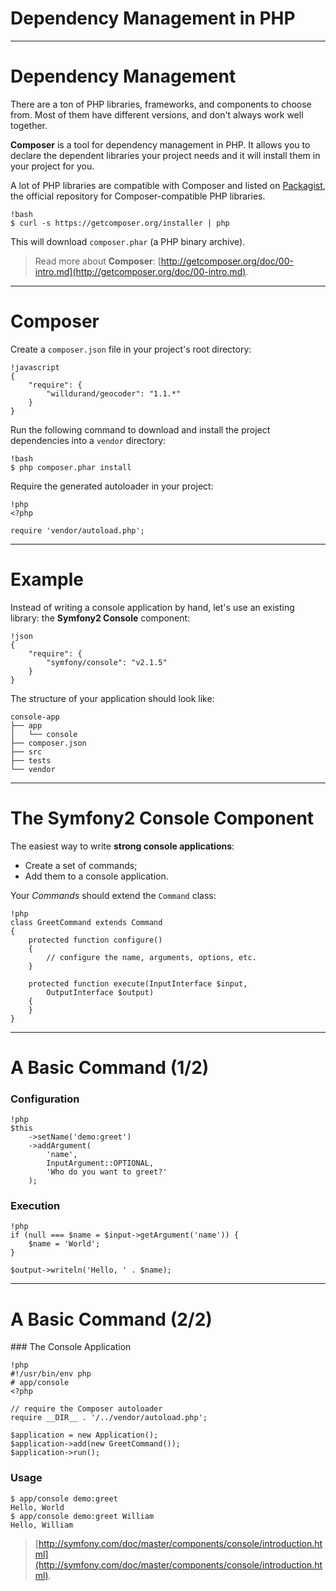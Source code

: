 # Dependency Management in PHP

---

# Dependency Management

There are a ton of PHP libraries, frameworks, and components to choose from.
Most of them have different versions, and don't always work well together.

**Composer** is a tool for dependency management in PHP. It allows you to declare
the dependent libraries your project needs and it will install them in your
project for you.

A lot of PHP libraries are compatible with Composer and listed on
[Packagist](http://packagist.org/), the official repository for Composer-compatible
PHP libraries.

    !bash
    $ curl -s https://getcomposer.org/installer | php

This will download `composer.phar` (a PHP binary archive).

> Read more about **Composer**:
[http://getcomposer.org/doc/00-intro.md](http://getcomposer.org/doc/00-intro.md).

---

# Composer

Create a `composer.json` file in your project's root directory:

    !javascript
    {
        "require": {
            "willdurand/geocoder": "1.1.*"
        }
    }

Run the following command to download and install the project dependencies into
a `vendor` directory:

    !bash
    $ php composer.phar install

Require the generated autoloader in your project:

    !php
    <?php

    require 'vendor/autoload.php';

---

# Example

Instead of writing a console application by hand, let's use an existing library:
the **Symfony2 Console** component:

    !json
    {
        "require": {
            "symfony/console": "v2.1.5"
        }
    }

The structure of your application should look like:

    console-app
    ├── app
    │   └── console
    ├── composer.json
    ├── src
    ├── tests
    └── vendor

---

# The Symfony2 Console Component

The easiest way to write **strong console applications**:

* Create a set of commands;
* Add them to a console application.

Your _Commands_ should extend the `Command` class:

    !php
    class GreetCommand extends Command
    {
        protected function configure()
        {
            // configure the name, arguments, options, etc.
        }

        protected function execute(InputInterface $input,
            OutputInterface $output)
        {
        }
    }

---

# A Basic Command (1/2)

### Configuration

    !php
    $this
        ->setName('demo:greet')
        ->addArgument(
            'name',
            InputArgument::OPTIONAL,
            'Who do you want to greet?'
        );


### Execution

    !php
    if (null === $name = $input->getArgument('name')) {
        $name = 'World';
    }

    $output->writeln('Hello, ' . $name);

---

# A Basic Command (2/2)

### The Console Application

    !php
    #!/usr/bin/env php
    # app/console
    <?php

    // require the Composer autoloader
    require __DIR__ . '/../vendor/autoload.php';

    $application = new Application();
    $application->add(new GreetCommand());
    $application->run();

### Usage

    $ app/console demo:greet
    Hello, World
    $ app/console demo:greet William
    Hello, William

> [http://symfony.com/doc/master/components/console/introduction.html](http://symfony.com/doc/master/components/console/introduction.html).
